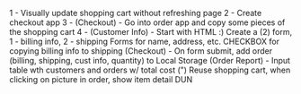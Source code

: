 1 - Visually update shopping cart without refreshing page
2 - Create checkout app
3 - (Checkout) - Go into order app and copy some pieces of the shopping cart
4 - (Customer Info) - Start with HTML :) Create a (2) form, 1 - billing info, 2 - shipping
Forms for name, address, etc. CHECKBOX for copying billing info to shipping
(Checkout) - On form submit, add order (billing, shipping, cust info, quantity) to Local Storage
(Order Report) - Input table wth customers and orders w/ total cost
(") Reuse shopping cart, when clicking on picture in order, show item detail
DUN
